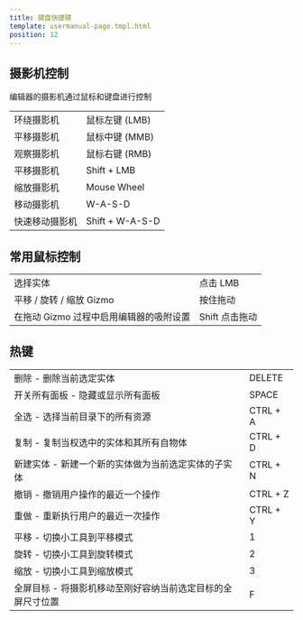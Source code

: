 ```yaml
---
title: 键盘快捷键
template: usermanual-page.tmpl.html
position: 12
---
```


## 摄影机控制

编辑器的摄影机通过鼠标和键盘进行控制

<table class="head-column">
<tr>
<td>环绕摄影机</td><td>鼠标左键 (LMB)</td>
</tr>
<tr>
<td>平移摄影机</td><td>鼠标中键 (MMB)</td>
</tr>
<tr>
<td>观察摄影机</td><td>鼠标右键 (RMB)</td>
</tr>
<tr>
<td>平移摄影机</td><td>Shift + LMB</td>
</tr>
<tr>
<td>缩放摄影机</td><td>Mouse Wheel</td>
</tr>
<tr>
<td>移动摄影机</td><td>W-A-S-D</td>
</tr>
<tr>
<td>快速移动摄影机</td><td>Shift + W-A-S-D</td>
</tr>
</table>

## 常用鼠标控制

<table class="head-column">
<tr>
<td>选择实体</td><td>点击 LMB</td>
</tr>
<tr>
<td>平移 / 旋转 / 缩放 Gizmo</td><td>按住拖动</td>
</tr>
<tr>
<td>在拖动 Gizmo 过程中启用编辑器的吸附设置</td><td>Shift 点击拖动</td>
</tr>
</table>

## 热键

<table class="head-column">
<tr>
<td>删除 - 删除当前选定实体</td><td>DELETE</td>
</tr>
<tr>
<td>开关所有面板 - 隐藏或显示所有面板</td><td>SPACE</td>
</tr>
<tr>
<td>全选 - 选择当前目录下的所有资源</td><td>CTRL + A</td>
</tr>
<tr>
<td>复制 - 复制当权选中的实体和其所有自物体</td><td>CTRL + D</td>
</tr>
<tr>
<td>新建实体 - 新建一个新的实体做为当前选定实体的子实体</td><td>CTRL + N</td>
</tr>
<tr>
<td>撤销 - 撤销用户操作的最近一个操作</td><td>CTRL + Z</td>
</tr>
<tr>
<td>重做 - 重新执行用户的最近一次操作</td><td>CTRL + Y</td>
</tr>
<tr>
<td>平移 - 切换小工具到平移模式</td><td>1</td>
</tr>
<tr>
<td>旋转 - 切换小工具到旋转模式</td><td>2</td>
</tr>
<tr>
<td>缩放 - 切换小工具到缩放模式</td><td>3</td>
</tr>
<tr>
<td>全屏目标 - 将摄影机移动至刚好容纳当前选定目标的全屏尺寸位置</td><td>F</td>
</tr>
</table>

